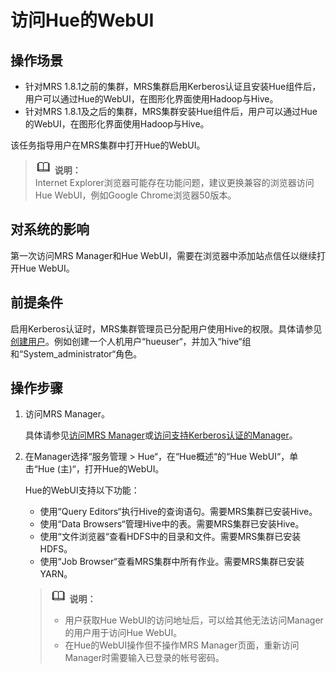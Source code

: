 # 访问Hue的WebUI<a name="ZH-CN_TOPIC_0050661078"></a>

## 操作场景<a name="zh-cn_topic_0049949144_section946489710657"></a>

-   针对MRS 1.8.1之前的集群，MRS集群启用Kerberos认证且安装Hue组件后，用户可以通过Hue的WebUI，在图形化界面使用Hadoop与Hive。
-   针对MRS 1.8.1及之后的集群，MRS集群安装Hue组件后，用户可以通过Hue的WebUI，在图形化界面使用Hadoop与Hive。

该任务指导用户在MRS集群中打开Hue的WebUI。

>![](public_sys-resources/icon-note.gif) **说明：**   
>Internet Explorer浏览器可能存在功能问题，建议更换兼容的浏览器访问Hue WebUI，例如Google Chrome浏览器50版本。  

## 对系统的影响<a name="zh-cn_topic_0049949144_section61564112104752"></a>

第一次访问MRS Manager和Hue WebUI，需要在浏览器中添加站点信任以继续打开Hue WebUI。

## 前提条件<a name="zh-cn_topic_0049949144_section66680320101755"></a>

启用Kerberos认证时，MRS集群管理员已分配用户使用Hive的权限。具体请参见[创建用户](创建用户-安全.md)。例如创建一个人机用户“hueuser“，并加入“hive“组和“System\_administrator“角色。

## 操作步骤<a name="zh-cn_topic_0049949144_section5792367715546"></a>

1.  访问MRS Manager。

    具体请参见[访问MRS Manager](访问MRS-Manager.md)或[访问支持Kerberos认证的Manager](访问支持Kerberos认证的Manager.md)。

2.  在Manager选择“服务管理  \>  Hue“，在“Hue概述“的“Hue WebUI“，单击“Hue \(主\)“，打开Hue的WebUI。

    Hue的WebUI支持以下功能：

    -   使用“Query Editors“执行Hive的查询语句。需要MRS集群已安装Hive。
    -   使用“Data Browsers“管理Hive中的表。需要MRS集群已安装Hive。
    -   使用“文件浏览器“查看HDFS中的目录和文件。需要MRS集群已安装HDFS。
    -   使用“Job Browser“查看MRS集群中所有作业。需要MRS集群已安装YARN。

    >![](public_sys-resources/icon-note.gif) **说明：**   
    >-   用户获取Hue WebUI的访问地址后，可以给其他无法访问Manager的用户用于访问Hue WebUI。  
    >-   在Hue的WebUI操作但不操作MRS Manager页面，重新访问Manager时需要输入已登录的帐号密码。  


